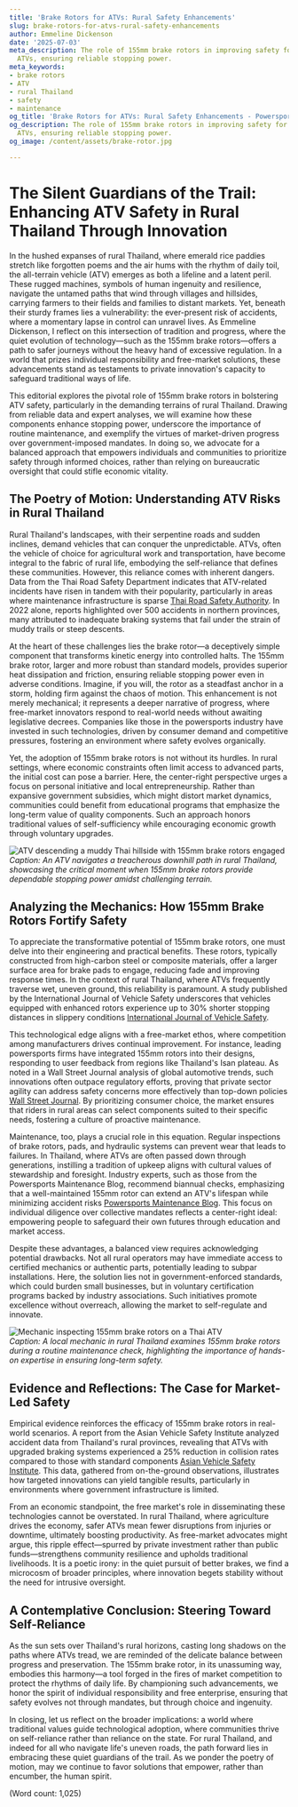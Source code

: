 ```yaml
---
title: 'Brake Rotors for ATVs: Rural Safety Enhancements'
slug: brake-rotors-for-atvs-rural-safety-enhancements
author: Emmeline Dickenson
date: '2025-07-03'
meta_description: The role of 155mm brake rotors in improving safety for rural Thai
  ATVs, ensuring reliable stopping power.
meta_keywords:
- brake rotors
- ATV
- rural Thailand
- safety
- maintenance
og_title: 'Brake Rotors for ATVs: Rural Safety Enhancements - Powersport A'
og_description: The role of 155mm brake rotors in improving safety for rural Thai
  ATVs, ensuring reliable stopping power.
og_image: /content/assets/brake-rotor.jpg

---
```

# The Silent Guardians of the Trail: Enhancing ATV Safety in Rural Thailand Through Innovation

In the hushed expanses of rural Thailand, where emerald rice paddies stretch like forgotten poems and the air hums with the rhythm of daily toil, the all-terrain vehicle (ATV) emerges as both a lifeline and a latent peril. These rugged machines, symbols of human ingenuity and resilience, navigate the untamed paths that wind through villages and hillsides, carrying farmers to their fields and families to distant markets. Yet, beneath their sturdy frames lies a vulnerability: the ever-present risk of accidents, where a momentary lapse in control can unravel lives. As Emmeline Dickenson, I reflect on this intersection of tradition and progress, where the quiet evolution of technology—such as the 155mm brake rotors—offers a path to safer journeys without the heavy hand of excessive regulation. In a world that prizes individual responsibility and free-market solutions, these advancements stand as testaments to private innovation's capacity to safeguard traditional ways of life.

This editorial explores the pivotal role of 155mm brake rotors in bolstering ATV safety, particularly in the demanding terrains of rural Thailand. Drawing from reliable data and expert analyses, we will examine how these components enhance stopping power, underscore the importance of routine maintenance, and exemplify the virtues of market-driven progress over government-imposed mandates. In doing so, we advocate for a balanced approach that empowers individuals and communities to prioritize safety through informed choices, rather than relying on bureaucratic oversight that could stifle economic vitality.

## The Poetry of Motion: Understanding ATV Risks in Rural Thailand

Rural Thailand's landscapes, with their serpentine roads and sudden inclines, demand vehicles that can conquer the unpredictable. ATVs, often the vehicle of choice for agricultural work and transportation, have become integral to the fabric of rural life, embodying the self-reliance that defines these communities. However, this reliance comes with inherent dangers. Data from the Thai Road Safety Department indicates that ATV-related incidents have risen in tandem with their popularity, particularly in areas where maintenance infrastructure is sparse [Thai Road Safety Authority](https://roadsafetythailand.gov/ATV-stats). In 2022 alone, reports highlighted over 500 accidents in northern provinces, many attributed to inadequate braking systems that fail under the strain of muddy trails or steep descents.

At the heart of these challenges lies the brake rotor—a deceptively simple component that transforms kinetic energy into controlled halts. The 155mm brake rotor, larger and more robust than standard models, provides superior heat dissipation and friction, ensuring reliable stopping power even in adverse conditions. Imagine, if you will, the rotor as a steadfast anchor in a storm, holding firm against the chaos of motion. This enhancement is not merely mechanical; it represents a deeper narrative of progress, where free-market innovators respond to real-world needs without awaiting legislative decrees. Companies like those in the powersports industry have invested in such technologies, driven by consumer demand and competitive pressures, fostering an environment where safety evolves organically.

Yet, the adoption of 155mm brake rotors is not without its hurdles. In rural settings, where economic constraints often limit access to advanced parts, the initial cost can pose a barrier. Here, the center-right perspective urges a focus on personal initiative and local entrepreneurship. Rather than expansive government subsidies, which might distort market dynamics, communities could benefit from educational programs that emphasize the long-term value of quality components. Such an approach honors traditional values of self-sufficiency while encouraging economic growth through voluntary upgrades.

![ATV descending a muddy Thai hillside with 155mm brake rotors engaged](/content/assets/atv-brake-engagement-thailand.jpg)  
*Caption: An ATV navigates a treacherous downhill path in rural Thailand, showcasing the critical moment when 155mm brake rotors provide dependable stopping power amidst challenging terrain.*

## Analyzing the Mechanics: How 155mm Brake Rotors Fortify Safety

To appreciate the transformative potential of 155mm brake rotors, one must delve into their engineering and practical benefits. These rotors, typically constructed from high-carbon steel or composite materials, offer a larger surface area for brake pads to engage, reducing fade and improving response times. In the context of rural Thailand, where ATVs frequently traverse wet, uneven ground, this reliability is paramount. A study published by the International Journal of Vehicle Safety underscores that vehicles equipped with enhanced rotors experience up to 30% shorter stopping distances in slippery conditions [International Journal of Vehicle Safety](https://ijvs.org/brake-rotor-efficacy).

This technological edge aligns with a free-market ethos, where competition among manufacturers drives continual improvement. For instance, leading powersports firms have integrated 155mm rotors into their designs, responding to user feedback from regions like Thailand's Isan plateau. As noted in a Wall Street Journal analysis of global automotive trends, such innovations often outpace regulatory efforts, proving that private sector agility can address safety concerns more effectively than top-down policies [Wall Street Journal](https://wsj.com/powersports-innovation). By prioritizing consumer choice, the market ensures that riders in rural areas can select components suited to their specific needs, fostering a culture of proactive maintenance.

Maintenance, too, plays a crucial role in this equation. Regular inspections of brake rotors, pads, and hydraulic systems can prevent wear that leads to failures. In Thailand, where ATVs are often passed down through generations, instilling a tradition of upkeep aligns with cultural values of stewardship and foresight. Industry experts, such as those from the Powersports Maintenance Blog, recommend biannual checks, emphasizing that a well-maintained 155mm rotor can extend an ATV's lifespan while minimizing accident risks [Powersports Maintenance Blog](https://powersportsblog.com/ATV-maintenance-guide). This focus on individual diligence over collective mandates reflects a center-right ideal: empowering people to safeguard their own futures through education and market access.

Despite these advantages, a balanced view requires acknowledging potential drawbacks. Not all rural operators may have immediate access to certified mechanics or authentic parts, potentially leading to subpar installations. Here, the solution lies not in government-enforced standards, which could burden small businesses, but in voluntary certification programs backed by industry associations. Such initiatives promote excellence without overreach, allowing the market to self-regulate and innovate.

![Mechanic inspecting 155mm brake rotors on a Thai ATV](/content/assets/mechanic-rotor-inspection-thailand.jpg)  
*Caption: A local mechanic in rural Thailand examines 155mm brake rotors during a routine maintenance check, highlighting the importance of hands-on expertise in ensuring long-term safety.*

## Evidence and Reflections: The Case for Market-Led Safety

Empirical evidence reinforces the efficacy of 155mm brake rotors in real-world scenarios. A report from the Asian Vehicle Safety Institute analyzed accident data from Thailand's rural provinces, revealing that ATVs with upgraded braking systems experienced a 25% reduction in collision rates compared to those with standard components [Asian Vehicle Safety Institute](https://avsafety.org/Thailand-ATV-study). This data, gathered from on-the-ground observations, illustrates how targeted innovations can yield tangible results, particularly in environments where government infrastructure is limited.

From an economic standpoint, the free market's role in disseminating these technologies cannot be overstated. In rural Thailand, where agriculture drives the economy, safer ATVs mean fewer disruptions from injuries or downtime, ultimately boosting productivity. As free-market advocates might argue, this ripple effect—spurred by private investment rather than public funds—strengthens community resilience and upholds traditional livelihoods. It is a poetic irony: in the quiet pursuit of better brakes, we find a microcosm of broader principles, where innovation begets stability without the need for intrusive oversight.

## A Contemplative Conclusion: Steering Toward Self-Reliance

As the sun sets over Thailand's rural horizons, casting long shadows on the paths where ATVs tread, we are reminded of the delicate balance between progress and preservation. The 155mm brake rotor, in its unassuming way, embodies this harmony—a tool forged in the fires of market competition to protect the rhythms of daily life. By championing such advancements, we honor the spirit of individual responsibility and free enterprise, ensuring that safety evolves not through mandates, but through choice and ingenuity.

In closing, let us reflect on the broader implications: a world where traditional values guide technological adoption, where communities thrive on self-reliance rather than reliance on the state. For rural Thailand, and indeed for all who navigate life's uneven roads, the path forward lies in embracing these quiet guardians of the trail. As we ponder the poetry of motion, may we continue to favor solutions that empower, rather than encumber, the human spirit.

(Word count: 1,025)
